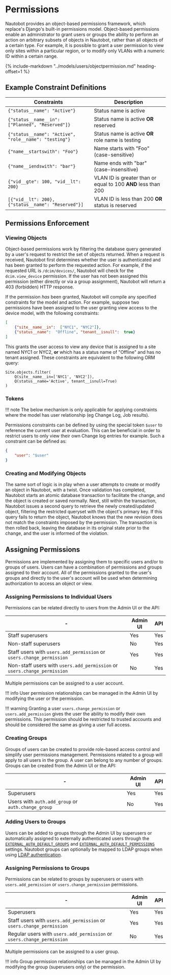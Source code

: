 # Permissions

Nautobot provides an object-based permissions framework, which replace's Django's built-in permissions model. Object-based permissions enable an administrator to grant users or groups the ability to perform an action on arbitrary subsets of objects in Nautobot, rather than all objects of a certain type. For example, it is possible to grant a user permission to view only sites within a particular region, or to modify only VLANs with a numeric ID within a certain range.

{%
    include-markdown "../models/users/objectpermission.md"
    heading-offset=1
%}

## Example Constraint Definitions

| Constraints                                           | Description                                                   |
|-------------------------------------------------------|---------------------------------------------------------------|
| `{"status__name": "Active"}`                          | Status name is active                                         |
| `{"status__name__in": ["Planned", "Reserved"]}`       | Status name is active **OR** reserved                         |
| `{"status__name": "Active", "role__name": "testing"}` | Status name is active **OR** role name is testing             |
| `{"name__startswith": "Foo"}`                         | Name starts with "Foo" (case-sensitive)                       |
| `{"name__iendswith": "bar"}`                          | Name ends with "bar" (case-insensitive)                       |
| `{"vid__gte": 100, "vid__lt": 200}`                   | VLAN ID is greater than or equal to 100 **AND** less than 200 |
| `[{"vid__lt": 200}, {"status__name": "Reserved"}]`    | VLAN ID is less than 200 **OR** status is reserved            |

## Permissions Enforcement

### Viewing Objects

Object-based permissions work by filtering the database query generated by a user's request to restrict the set of objects returned. When a request is received, Nautobot first determines whether the user is authenticated and has been granted to perform the requested action. For example, if the requested URL is `/dcim/devices/`, Nautobot will check for the `dcim.view_device` permission. If the user has not been assigned this permission (either directly or via a group assignment), Nautobot will return a 403 (forbidden) HTTP response.

If the permission _has_ been granted, Nautobot will compile any specified constraints for the model and action. For example, suppose two permissions have been assigned to the user granting view access to the device model, with the following constraints:

```json
[
    {"site__name__in":  ["NYC1", "NYC2"]},
    {"status__name":  "Offline", "tenant__isnull":  true}
]
```

This grants the user access to view any device that is assigned to a site named NYC1 or NYC2, **or** which has a status name of "Offline" and has no tenant assigned. These constraints are equivalent to the following ORM query:

```no-highlight
Site.objects.filter(
    Q(site__name__in=['NYC1', 'NYC2']),
    Q(status__name='Active', tenant__isnull=True)
)
```

### Tokens

!!! note
    The below mechanism is only applicable for applying constraints where the model has user relationship (eg Change Log, Job results).

Permissions constraints can be defined by using the special token `$user` to reference the current user at evaluation. This can be beneficial in order to restrict users to only view their own Change log entries for example. Such a constraint can be defined as:

```json
{
    "user": "$user"
}
```

### Creating and Modifying Objects

The same sort of logic is in play when a user attempts to create or modify an object in Nautobot, with a twist. Once validation has completed, Nautobot starts an atomic database transaction to facilitate the change, and the object is created or saved normally. Next, still within the transaction, Nautobot issues a second query to retrieve the newly created/updated object, filtering the restricted queryset with the object's primary key. If this query fails to return the object, Nautobot knows that the new revision does not match the constraints imposed by the permission. The transaction is then rolled back, leaving the database in its original state prior to the change, and the user is informed of the violation.

## Assigning Permissions

Permissions are implemented by assigning them to specific users and/or to groups of users. Users can have a combination of permissions and groups assigned to their account. All of the permissions granted to the user's groups and directly to the user's account will be used when determining authorization to access an object or view.

### Assigning Permissions to Individual Users

Permissions can be related directly to users from the Admin UI or the API:

| -                                                                      | Admin UI | API |
| ---------------------------------------------------------------------- | -------- | --- |
| Staff superusers                                                         | Yes      | Yes |
| Non-staff superusers                                                     | No       | Yes |
| Staff users with `users.add_permission` or `users.change_permission`     | Yes      | Yes |
| Non-staff users with `users.add_permission` or `users.change_permission` | No       | Yes |

Multiple permissions can be assigned to a user account.

!!! info
    User permission relationships can be managed in the Admin UI by modifying the user or the permission.

!!! warning
    Granting a user `users.change_permission` or `users.add_permission` gives the user the ability to modify their own permissions. This permission should be restricted to trusted accounts and should be considered the same as giving a user full access.

### Creating Groups

Groups of users can be created to provide role-based access control and simplify user permissions management. Permissions related to a group will apply to all users in the group. A user can belong to any number of groups. Groups can be created from the Admin UI or the API:

| -                                                           | Admin UI | API |
| ----------------------------------------------------------- | -------- | --- |
| Superusers                                                  | Yes      | Yes |
| Users with `auth.add_group` or `auth.change_group`          | No       | Yes |

### Adding Users to Groups

Users can be added to groups through the Admin UI by superusers or automatically assigned to externally authenticated users through the [`EXTERNAL_AUTH_DEFAULT_GROUPS`](../configuration/optional-settings.md#external_auth_default_groups) and [`EXTERNAL_AUTH_DEFAULT_PERMISSIONS`](../configuration/optional-settings.md#external_auth_default_permissions) settings. Nautobot groups can optionally be mapped to LDAP groups when using [LDAP authentication](../configuration/authentication/ldap.md#user-groups-for-permissions).

### Assigning Permissions to Groups

Permissions can be related to groups by superusers or users with `users.add_permission` or `users.change_permission` permissions.

| -                                                                      | Admin UI | API |
| ---------------------------------------------------------------------- | -------- | --- |
| Superusers                                                             | Yes      | Yes |
| Staff users with `users.add_permission` or `users.change_permission`   | Yes      | Yes |
| Regular users with `users.add_permission` or `users.change_permission` | No       | Yes |

Multiple permissions can be assigned to a user group.

!!! info
    Group permission relationships can be managed in the Admin UI by modifying the group (superusers only) or the permission.
